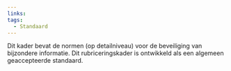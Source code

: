 ```yaml
---
links: 
tags:
  - Standaard
---
```

Dit kader bevat de normen (op detailniveau) voor de beveiliging van bijzondere informatie. Dit rubriceringskader is ontwikkeld als een algemeen geaccepteerde standaard.